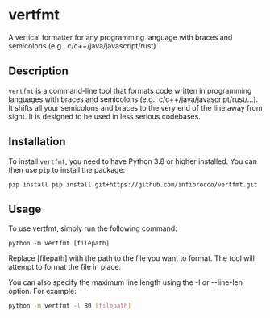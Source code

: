 # vertfmt

A vertical formatter for any programming language with braces and semicolons (e.g., c/c++/java/javascript/rust)

## Description

`vertfmt` is a command-line tool that formats code written in programming languages with braces and semicolons (e.g., c/c++/java/javascript/rust/...). It shifts all your semicolons and braces to the very end of the line away from sight. It is designed to be used in less serious codebases.

## Installation

To install `vertfmt`, you need to have Python 3.8 or higher installed. You can then use `pip` to install the package:

```shell
pip install pip install git+https://github.com/infibrocco/vertfmt.git
```

## Usage
To use vertfmt, simply run the following command:
```shell
python -m vertfmt [filepath]
```

Replace [filepath] with the path to the file you want to format. The tool will attempt to format the file in place.

You can also specify the maximum line length using the -l or --line-len option. For example:

```sh
python -m vertfmt -l 80 [filepath]
```

